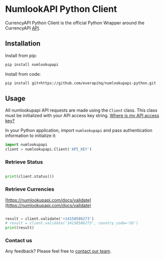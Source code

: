 # NumlookAPI Python Client #

CurrencyAPI Python Client is the official Python Wrapper around the CurrencyAPI [API](https://numlookupapi.com/).

## Installation

Install from pip:
````sh
pip install numlookupapi
````

Install from code:
````sh
pip install git+https://github.com/everapihq/numlookupapi-python.git
````

## Usage

All numlookupapi API requests are made using the `Client` class. This class must be initialized with your API access key string. [Where is my API access key?](https://app.numlookupapi.com/dashboard)

In your Python application, import `numlookupapi` and pass authentication information to initialize it:

````python
import numlookupapi
client = numlookupapi.Client('API_KEY')
````

### Retrieve Status

```python

print(client.status())

```

### Retrieve Currencies
[https://numlookupapi.com/docs/validate](https://numlookupapi.com/docs/validate)
```python

result = client.validate('+14158586273')
# result = client.validate('14158586273', country_code='US')
print(result)

```


### Contact us
Any feedback? Please feel free to [contact our team](mailto:office@everapi.com).
